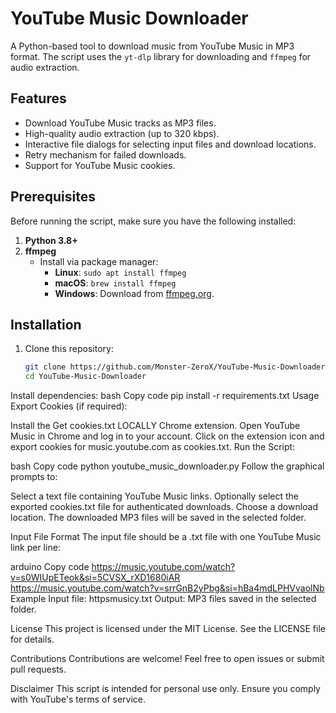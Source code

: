 # YouTube Music Downloader

A Python-based tool to download music from YouTube Music in MP3 format. The script uses the `yt-dlp` library for downloading and `ffmpeg` for audio extraction.

## Features
- Download YouTube Music tracks as MP3 files.
- High-quality audio extraction (up to 320 kbps).
- Interactive file dialogs for selecting input files and download locations.
- Retry mechanism for failed downloads.
- Support for YouTube Music cookies.

## Prerequisites
Before running the script, make sure you have the following installed:
1. **Python 3.8+**
2. **ffmpeg**
   - Install via package manager:
     - **Linux**: `sudo apt install ffmpeg`
     - **macOS**: `brew install ffmpeg`
     - **Windows**: Download from [ffmpeg.org](https://ffmpeg.org/).

## Installation
1. Clone this repository:
   ```bash
   git clone https://github.com/Monster-ZeroX/YouTube-Music-Downloader.git
   cd YouTube-Music-Downloader
Install dependencies:
bash
Copy code
pip install -r requirements.txt
Usage
Export Cookies (if required):

Install the Get cookies.txt LOCALLY Chrome extension.
Open YouTube Music in Chrome and log in to your account.
Click on the extension icon and export cookies for music.youtube.com as cookies.txt.
Run the Script:

bash
Copy code
python youtube_music_downloader.py
Follow the graphical prompts to:

Select a text file containing YouTube Music links.
Optionally select the exported cookies.txt file for authenticated downloads.
Choose a download location.
The downloaded MP3 files will be saved in the selected folder.

Input File Format
The input file should be a .txt file with one YouTube Music link per line:

arduino
Copy code
https://music.youtube.com/watch?v=s0WIUpETeok&si=5CVSX_rXD1680iAR
https://music.youtube.com/watch?v=srrGnB2yPbg&si=hBa4mdLPHVvaolNb
Example
Input file: httpsmusicy.txt
Output: MP3 files saved in the selected folder.

License
This project is licensed under the MIT License. See the LICENSE file for details.

Contributions
Contributions are welcome! Feel free to open issues or submit pull requests.

Disclaimer
This script is intended for personal use only. Ensure you comply with YouTube's terms of service.
